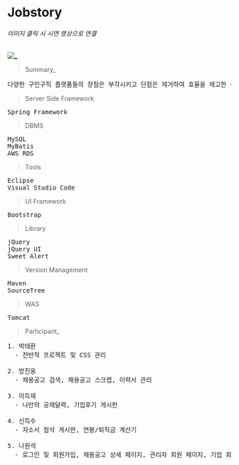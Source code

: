 # Jobstory

###### 이미지 클릭 시 시연 영상으로 연결
[![_](https://user-images.githubusercontent.com/43169472/50580182-eca6a580-0e8e-11e9-8f71-529abe5099d8.PNG)](https://www.youtube.com/watch?v=1LxRe6rdy_c&t=20s)

> Summary_
<pre>
다양한 구인구직 플랫폼들의 장점은 부각시키고 단점은 제거하여 효율을 제고한 구인구직 사이트
</pre>

> Server Side Framework
<pre>
Spring Framework
</pre>

> DBMS
<pre>
MySQL
MyBatis 
AWS RDS
</pre>  

> Tools
<pre>
Eclipse
Visual Studio Code
</pre>

> UI Framework
<pre>
Bootstrap
</pre>

> Library
<pre>
jQuery
jQuery UI
Sweet Alert
</pre>

> Version Management
<pre>
Maven
SourceTree
</pre>

> WAS
<pre>
Tomcat
</pre>

> Participant_
<pre>
1. 박태환
  - 전반적 프로젝트 및 CSS 관리
  
2. 방진웅
  - 채용공고 검색, 채용공고 스크랩, 이력서 관리
  
3. 이득재
  - 나만의 공채달력, 기업후기 게시판
  
4. 신득수
  - 자소서 첨삭 게시판, 연봉/퇴직금 계산기
  
5. 나원석
  - 로그인 및 회원가입, 채용공고 상세 페이지, 관리자 회원 페이지, 기업 회원 페이지
</pre>




